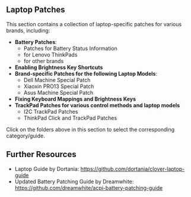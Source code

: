 ## Laptop Patches
This section contains a collection of laptop-specific patches for various brands, including:

- **Battery Patches**:
    - Patches for Battery Status Information
    - for Lenovo ThinkPads
    - for other brands
- **Enabling Brightness Key Shortcuts**
- **Brand-specific Patches for the following Laptop Models**:
    - Dell Machine Special Patch
    - Xiaoxin PRO13 Special Patch
    - Asus Machine Special Patch
- **Fixing Keyboard Mappings and Brightness Keys**
- **TrackPad Patches for various control methods and laptop models**
    - I2C TrackPad Patches
    - ThinkPad Click and TrackPad Patches

Click on the folders above in this section to select the corresponding category/guide.

## Further Resources
- Laptop Guide by Dortania: https://github.com/dortania/clover-laptop-guide
- Updated Battery Patching Guide by Dreamwhite: https://github.com/dreamwhite/acpi-battery-patching-guide
